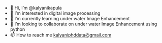 - 👋 Hi, I’m @kalyanikapula
- 👀 I’m interested in digital image processing
- 🌱 I’m currently learning under water Image Enhancement
- 💞️ I’m looking to collaborate on under water Image Enhancement using python
- 📫 How to reach me kalyaniphddata@gmail.com

<!---
kalyanikapula/kalyanikapula is a ✨ special ✨ repository because its `README.md` (this file) appears on your GitHub profile.
You can click the Preview link to take a look at your changes.
--->
